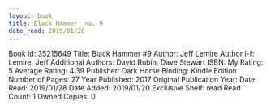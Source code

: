 ```yaml
---
layout: book
title: Black Hammer  no. 9
date_read: 2019/01/28
---
```


Book Id: 35215649
Title: Black Hammer #9
Author: Jeff Lemire
Author l-f: Lemire, Jeff
Additional Authors: David Rubín, Dave    Stewart
ISBN: 
My Rating: 5
Average Rating: 4.39
Publisher: Dark Horse
Binding: Kindle Edition
Number of Pages: 27
Year Published: 2017
Original Publication Year: 
Date Read: 2019/01/28
Date Added: 2019/01/20
Exclusive Shelf: read
Read Count: 1
Owned Copies: 0

